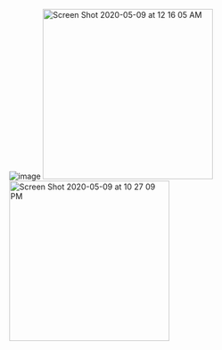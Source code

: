 ![image](https://user-images.githubusercontent.com/53331315/81457632-d26d8d80-918e-11ea-8e15-52cab0d94351.png)
<img width="305" alt="Screen Shot 2020-05-09 at 12 16 05 AM" src="https://user-images.githubusercontent.com/53331315/81457676-021c9580-918f-11ea-9541-2d05e2d1e508.png">
<img width="287" alt="Screen Shot 2020-05-09 at 10 27 09 PM" src="https://user-images.githubusercontent.com/53331315/81486206-1d4cdb00-924b-11ea-9767-fc3d603dea74.png">
